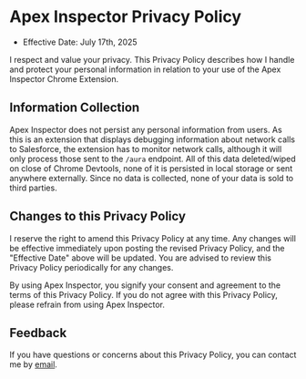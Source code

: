 # Apex Inspector Privacy Policy

- Effective Date: July 17th, 2025

I respect and value your privacy. This Privacy Policy describes how I handle and protect your personal information in relation to your use of the Apex Inspector Chrome Extension.

## Information Collection

Apex Inspector does not persist any personal information from users. As this is an extension that displays debugging information about network calls to Salesforce, the extension has to monitor network calls, although it will only process those sent to the `/aura` endpoint.
All of this data deleted/wiped on close of Chrome Devtools, none of it is persisted in local storage or sent anywhere externally. Since no data is collected, none of your data is sold to third parties. 

## Changes to this Privacy Policy
I reserve the right to amend this Privacy Policy at any time. Any changes will be effective immediately upon posting the revised Privacy Policy, and the "Effective Date" above will be updated. You are advised to review this Privacy Policy periodically for any changes.

By using Apex Inspector, you signify your consent and agreement to the terms of this Privacy Policy. If you do not agree with this Privacy Policy, please refrain from using Apex Inspector.

## Feedback
If you have questions or concerns about this Privacy Policy, you can contact me by [email](mailto:zack.whipkey@gmail.com).
